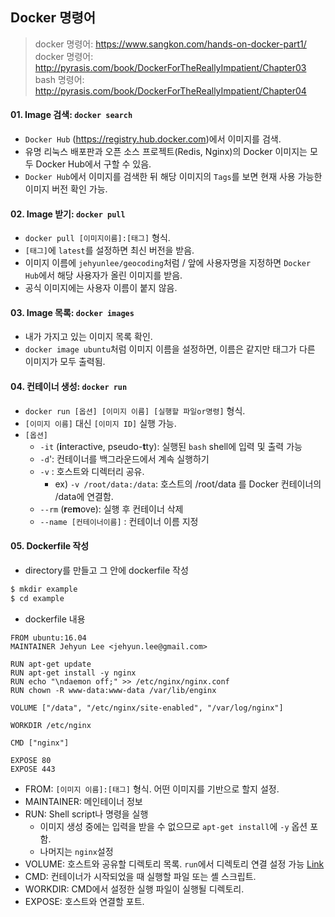 ## Docker 명령어  
> docker 명령어: https://www.sangkon.com/hands-on-docker-part1/  
> docker 명령어: http://pyrasis.com/book/DockerForTheReallyImpatient/Chapter03  
> bash 명령어: http://pyrasis.com/book/DockerForTheReallyImpatient/Chapter04

#### 01. Image 검색: `docker search`  
- `Docker Hub` (https://registry.hub.docker.com)에서 이미지를 검색.  
- 유명 리눅스 배포판과 오픈 소스 프로젝트(Redis, Nginx)의 Docker 이미지는 모두 Docker Hub에서 구할 수 있음.  
- `Docker Hub`에서 이미지를 검색한 뒤 해당 이미지의 `Tags`를 보면 현재 사용 가능한 이미지 버전 확인 가능.  

#### 02. Image 받기: `docker pull`  
- `docker pull [이미지이름]:[태그]` 형식.  
- `[태그]`에 `latest`를 설정하면 최신 버전을 받음.  
- 이미지 이름에 `jehyunlee/geocoding`처럼 / 앞에 사용자명을 지정하면 `Docker Hub`에서 해당 사용자가 올린 이미지를 받음.  
- 공식 이미지에는 사용자 이름이 붙지 않음.  

#### 03. Image 목록: `docker images`  
- 내가 가지고 있는 이미지 목록 확인.  
- `docker image ubuntu`처럼 이미지 이름을 설정하면, 이름은 같지만 태그가 다른 이미지가 모두 출력됨.  

#### 04. 컨테이너 생성: `docker run`  
- `docker run [옵션] [이미지 이름] [실행할 파일or명령]` 형식.
- `[이미지 이름]` 대신 `[이미지 ID]` 실행 가능.  
- `[옵션]`  
  * `-it` (**i**nteractive, pseudo-**t**ty): 실행된 `bash` shell에 입력 및 출력 가능  
  * `-d`': 컨테이너를 백그라운드에서 계속 실행하기 
  * `-v` : 호스트와 디렉터리 공유.  
     + ex) `-v /root/data:/data`: 호스트의 /root/data 를 Docker 컨테이너의 /data에 연결함.  
  * `--rm` (**r**e**m**ove): 실행 후 컨테이너 삭제 
  * `--name [컨테이너이름]` : 컨테이너 이름 지정  

#### 05. Dockerfile 작성
- directory를 만들고 그 안에 dockerfile 작성  
```bash
$ mkdir example
$ cd example
```

- dockerfile 내용
```
FROM ubuntu:16.04
MAINTAINER Jehyun Lee <jehyun.lee@gmail.com>

RUN apt-get update
RUN apt-get install -y nginx
RUN echo "\ndaemon off;" >> /etc/nginx/nginx.conf
RUN chown -R www-data:www-data /var/lib/enginx

VOLUME ["/data", "/etc/nginx/site-enabled", "/var/log/nginx"]

WORKDIR /etc/nginx

CMD ["nginx"]

EXPOSE 80
EXPOSE 443
```
* FROM: `[이미지 이름]:[태그]` 형식. 어떤 이미지를 기반으로 할지 설정.
* MAINTAINER: 메인테이너 정보
* RUN: Shell script나 명령을 실행  
  * 이미지 생성 중에는 입력을 받을 수 없으므로 `apt-get install`에 `-y` 옵션 포함.  
  * 나머지는 `nginx`설정
* VOLUME: 호스트와 공유할 디렉토리 목록. `run`에서 디렉토리 연결 설정 가능 [Link](https://github.com/jehyunlee/code-snippet/blob/master/5_docker/01_basic.md#04-%EC%BB%A8%ED%85%8C%EC%9D%B4%EB%84%88-%EC%83%9D%EC%84%B1-docker-run)
* CMD: 컨테이너가 시작되었을 때 실행할 파일 또는 셸 스크립트.  
* WORKDIR: CMD에서 설정한 실행 파일이 실행될 디렉토리.  
* EXPOSE: 호스트와 연결할 포트.  
